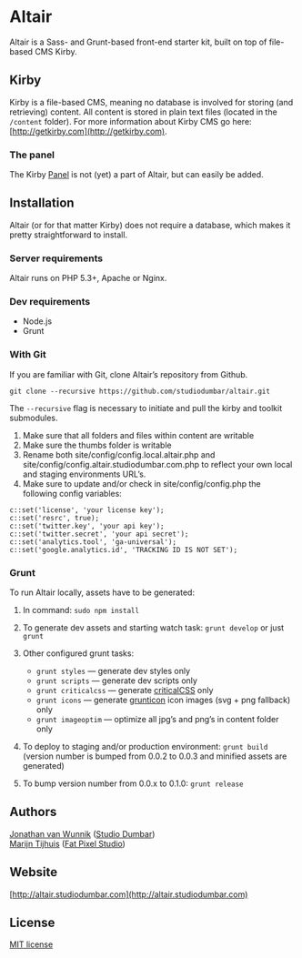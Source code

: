 # Altair

Altair is a Sass- and Grunt-based front-end starter kit, built on top of file-based CMS Kirby.

## Kirby

Kirby is a file-based CMS, meaning no database is involved for storing (and retrieving) content. All content is stored in plain text files (located in the `/content` folder). For more information about Kirby CMS go here: [http://getkirby.com](http://getkirby.com).

### The panel

The Kirby [Panel](https://github.com/getkirby/panel) is not (yet) a part of Altair, but can easily be added.

## Installation

Altair (or for that matter Kirby) does not require a database, which makes it pretty straightforward to install.

### Server requirements

Altair runs on PHP 5.3+, Apache or Nginx.

### Dev requirements

* Node.js
* Grunt

### With Git

If you are familiar with Git, clone Altair’s repository from Github.

````
git clone --recursive https://github.com/studiodumbar/altair.git
````

The `--recursive` flag is necessary to initiate and pull the kirby and toolkit submodules.

1. Make sure that all folders and files within content are writable
2. Make sure the thumbs folder is writable
3. Rename both site/config/config.local.altair.php and site/config/config.altair.studiodumbar.com.php to reflect your own local and staging environments URL’s.
4. Make sure to update and/or check in site/config/config.php the following config variables:

````
c::set('license', 'your license key');
c::set('resrc', true);
c::set('twitter.key', 'your api key');
c::set('twitter.secret', 'your api secret');
c::set('analytics.tool', 'ga-universal');
c::set('google.analytics.id', 'TRACKING ID IS NOT SET');
````

### Grunt

To run Altair locally, assets have to be generated:

1. In command: `sudo npm install`
2. To generate dev assets and starting watch task: `grunt develop` or just `grunt`
3. Other configured grunt tasks:  
	
	- `grunt styles` — generate dev styles only
	- `grunt scripts` — generate dev scripts only
	- `grunt criticalcss` — generate [criticalCSS](https://github.com/filamentgroup/criticalCSS) only
	- `grunt icons` — generate [grunticon](https://github.com/filamentgroup/grunticon) icon images (svg + png fallback) only
	- `grunt imageoptim` — optimize all jpg’s and png’s in content folder only

4. To deploy to staging and/or production environment: `grunt build` (version number is bumped from 0.0.2 to 0.0.3 and minified assets are generated)
5. To bump version number from 0.0.x to 0.1.0: `grunt release`

## Authors

[Jonathan van Wunnik](https://github.com/jolantis) ([Studio Dumbar](http://studiodumbar.com))  
[Marijn Tijhuis](https://github.com/fatpixelstudio) ([Fat Pixel Studio](http://www.fatpixel.nl))

## Website

[http://altair.studiodumbar.com](http://altair.studiodumbar.com)

## License

[MIT license](http://opensource.org/licenses/mit-license.php)






